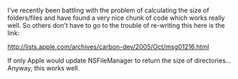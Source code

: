 I've recently been battling with the problem of calculating the size of folders/files and have found a very nice chunk of code which works really well. So others don't have to go to the trouble of re-writing this here is the link:

http://lists.apple.com/archives/carbon-dev/2005/Oct/msg01216.html

If only Apple would update NSFileManager to return the size of directories... Anyway, this works well.

